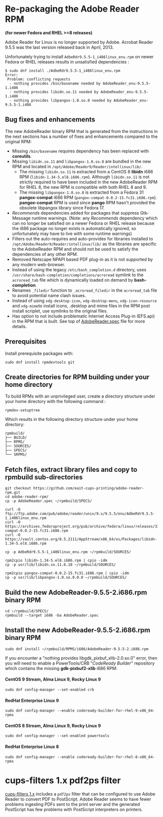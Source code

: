 # Re-packaging the Adobe Reader RPM
**(for newer Fedora and RHEL >=8 releases)**

Adobe Reader for Linux is no longer supported by Adobe. Acrobat Reader 9.5.5
was the last version released back in April, 2013. 

Unfortunately trying to install `AdbeRdr9.5.5-1_i486linux_enu.rpm` on newer
Fedora or RHEL releases results in unsatisfied dependencies :

```
$ sudo dnf install ./AdbeRdr9.5.5-1_i486linux_enu.rpm
Error: 
 Problem: conflicting requests
  - nothing provides /bin/basename needed by AdobeReader_enu-9.5.5-1.i486
  - nothing provides libidn.so.11 needed by AdobeReader_enu-9.5.5-1.i486
  - nothing provides libpangox-1.0.so.0 needed by AdobeReader_enu-9.5.5-1.i486
```

## Bug fixes and enhancements
The new AdobeReader binary RPM that is generated from the instructions in
the next sections has a number of fixes and enhancements compared to the
original RPM:
- Missing `/bin/basename` requires dependency has been replaced with
**coreutils**.
- Missing `libidn.so.11` and `libpangox-1.0.so.0` are bundled in the new RPM
and located in `/opt/Adobe/Reader9/Reader/intellinux/lib/`.
  + The missing `libidn.so.11` is extracted from a CentOS 8 **libidn** i686
  RPM (`libidn-1.34-5.el8.i686.rpm`). Although `libidn.so.11` is not
  strictly required to have been included in the new AdobeReader RPM for
  RHEL 8, the new RPM is compatible with both RHEL 8 and 9.
  + The missing `libpangox-1.0.so.0` is extracted from a Fedora 31
  **pangox-compat** i686 RPM (`pangox-compat-0.0.2-15.fc31.i686.rpm`).
  **pangox-compat** RPM is used since **pango** RPM hasn't provided the
  obsolete libpangox library since Fedora 17.
- _Recommends_ dependencies added for packages that suppress Gtk-Message
runtime warnings. (Note: any _Recommends_ dependency which can no longer be
satisfied on a newer Fedora or RHEL release because the i686 package no
longer exists is automatically ignored, so unfortunately may have to live
with some runtime warnings)
- Filters out the auto-requires and auto-provides for libraries installed to 
`/opt/Adobe/Reader9/Reader/intellinux/lib/` as the libraries are specific to
the AdobeReader RPM and should not be used to satisfy the dependencies of any
other RPM.
- Removed Netscape NPAPI based PDF plug-in as it is not supported by any
modern web-browser.
- Instead of using the legacy `/etc/bash_completion.d` directory, uses
`/usr/share/bash-completion/completions/acroread` symlink to the `acroread_tab`
file which is dynamically loaded on demand by **bash-completion**.
- Renames `_filedir` function to `_acroread_filedir` in the `acroread_tab`
file to avoid potential name clash issues.
- Instead of using `xdg-desktop-icon`, `xdg-desktop-menu`, `xdg-icon-resource`
and `xdg-mime`to install icons, .desktop and mime files in the RPM post install
scriplet, use symlinks to the original files.
- Has option to not include problematic Internet Access Plug-in (EFS.api)
in the RPM that is built. See top of
[AdobeReader.spec](https://github.com/eait-cups-printing/adobe-reader-rpm/blob/main/AdobeReader.spec)
file for more details.


## Prerequisites

Install prerequisite packages with:
```
sudo dnf install rpmdevtools git
```

## Create directories for RPM building under your home directory

To build RPMs with an unprivileged user, create a directory structure under
your home directory with the following command :
```
rpmdev-setuptree
```
Which results in the following directory structure under your home
directory:
```
rpmbuild/
├── BUILD/
├── RPMS/
├── SOURCES/
├── SPECS/
└── SRPMS/
```

## Fetch files, extract library files and copy to rpmbuild sub-directories

```
git checkout https://github.com/eait-cups-printing/adobe-reader-rpm.git
cd adobe-reader-rpm/
cp -p AdobeReader.spec ~/rpmbuild/SPECS/

curl -O ftp://ftp.adobe.com/pub/adobe/reader/unix/9.x/9.5.5/enu/AdbeRdr9.5.5-1_i486linux_enu.rpm
curl -O https://archives.fedoraproject.org/pub/archive/fedora/linux/releases/31/Everything/x86_64/os/Packages/p/pangox-compat-0.0.2-15.fc31.i686.rpm
curl -O https://vault.centos.org/8.5.2111/AppStream/x86_64/os/Packages/libidn-1.34-5.el8.i686.rpm

cp -p AdbeRdr9.5.5-1_i486linux_enu.rpm ~/rpmbuild/SOURCES/

rpm2cpio libidn-1.34-5.el8.i686.rpm | cpio -idm
cp -p usr/lib/libidn.so.11.6.18 ~/rpmbuild/SOURCES/

rpm2cpio pangox-compat-0.0.2-15.fc31.i686.rpm | cpio -idm
cp -p usr/lib/libpangox-1.0.so.0.0.0 ~/rpmbuild/SOURCES/
```

## Build the new AdobeReader-9.5.5-2.i686.rpm binary RPM

```
cd ~/rpmbuild/SPECS/
rpmbuild --target i686 -ba AdobeReader.spec
```

## Install the new AdobeReader-9.5.5-2.i686.rpm binary RPM

```
sudo dnf install ~/rpmbuild/RPMS/i686/AdobeReader-9.5.5-2.i686.rpm
```

If you encounter a "nothing provides libgdk_pixbuf_xlib-2.0.so.0" error,
then you will need to enable a PowerTools/CRB "*CodeReady Builder*"
repository which contains the missing **gdk-pixbuf2-xlib** i686 RPM:

#### CentOS 9 Stream, Alma Linux 9, Rocky Linux 9
```
sudo dnf config-manager --set-enabled crb
```

#### RedHat Enterprise Linux 9
```
sudo dnf config-manager --enable codeready-builder-for-rhel-9-x86_64-rpms
```

#### CentOS 8 Stream, Alma Linux 9, Rocky Linux 9
```
sudo dnf config-manager --set-enabled powertools
```

#### RedHat Enterprise Linux 8
```
sudo dnf config-manager --enable codeready-builder-for-rhel-8-x86_64-rpms
```

# cups-filters 1.x pdf2ps filter
[cups-filters 1.x](https://github.com/OpenPrinting/cups-filters/tree/1.x)
includes a `pdf2ps` filter that can be configured to use Adobe Reader to
convert PDF to PostScript. Adobe Reader seems to have fewer problems ingesting
PDFs sent to the print server and the generated PostScript has few problems
with PostScript interpreters on printers.
